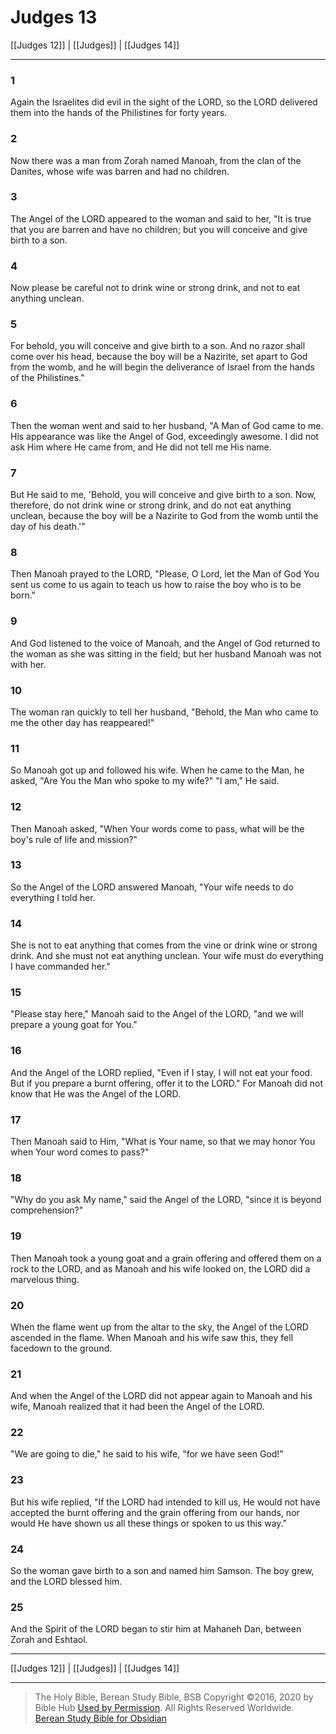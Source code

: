 # Judges 13

[[Judges 12]] | [[Judges]] | [[Judges 14]]

---

### 1
Again the Israelites did evil in the sight of the LORD, so the LORD delivered them into the hands of the Philistines for forty years.

### 2
Now there was a man from Zorah named Manoah, from the clan of the Danites, whose wife was barren and had no children.

### 3
The Angel of the LORD appeared to the woman and said to her, "It is true that you are barren and have no children; but you will conceive and give birth to a son.

### 4
Now please be careful not to drink wine or strong drink, and not to eat anything unclean.

### 5
For behold, you will conceive and give birth to a son. And no razor shall come over his head, because the boy will be a Nazirite, set apart to God from the womb, and he will begin the deliverance of Israel from the hands of the Philistines."

### 6
Then the woman went and said to her husband, "A Man of God came to me. His appearance was like the Angel of God, exceedingly awesome. I did not ask Him where He came from, and He did not tell me His name.

### 7
But He said to me, 'Behold, you will conceive and give birth to a son. Now, therefore, do not drink wine or strong drink, and do not eat anything unclean, because the boy will be a Nazirite to God from the womb until the day of his death.'"

### 8
Then Manoah prayed to the LORD, "Please, O Lord, let the Man of God You sent us come to us again to teach us how to raise the boy who is to be born."

### 9
And God listened to the voice of Manoah, and the Angel of God returned to the woman as she was sitting in the field; but her husband Manoah was not with her.

### 10
The woman ran quickly to tell her husband, "Behold, the Man who came to me the other day has reappeared!"

### 11
So Manoah got up and followed his wife. When he came to the Man, he asked, "Are You the Man who spoke to my wife?" "I am," He said.

### 12
Then Manoah asked, "When Your words come to pass, what will be the boy's rule of life and mission?"

### 13
So the Angel of the LORD answered Manoah, "Your wife needs to do everything I told her.

### 14
She is not to eat anything that comes from the vine or drink wine or strong drink. And she must not eat anything unclean. Your wife must do everything I have commanded her."

### 15
"Please stay here," Manoah said to the Angel of the LORD, "and we will prepare a young goat for You."

### 16
And the Angel of the LORD replied, "Even if I stay, I will not eat your food. But if you prepare a burnt offering, offer it to the LORD." For Manoah did not know that He was the Angel of the LORD.

### 17
Then Manoah said to Him, "What is Your name, so that we may honor You when Your word comes to pass?"

### 18
"Why do you ask My name," said the Angel of the LORD, "since it is beyond comprehension?"

### 19
Then Manoah took a young goat and a grain offering and offered them on a rock to the LORD, and as Manoah and his wife looked on, the LORD did a marvelous thing.

### 20
When the flame went up from the altar to the sky, the Angel of the LORD ascended in the flame. When Manoah and his wife saw this, they fell facedown to the ground.

### 21
And when the Angel of the LORD did not appear again to Manoah and his wife, Manoah realized that it had been the Angel of the LORD.

### 22
"We are going to die," he said to his wife, "for we have seen God!"

### 23
But his wife replied, "If the LORD had intended to kill us, He would not have accepted the burnt offering and the grain offering from our hands, nor would He have shown us all these things or spoken to us this way."

### 24
So the woman gave birth to a son and named him Samson. The boy grew, and the LORD blessed him.

### 25
And the Spirit of the LORD began to stir him at Mahaneh Dan, between Zorah and Eshtaol.

---

[[Judges 12]] | [[Judges]] | [[Judges 14]]

---

> The Holy Bible, Berean Study Bible, BSB
> Copyright &copy;2016, 2020 by Bible Hub
> [Used by Permission](https://berean.bible/terms.htm). All Rights Reserved Worldwide.
> [Berean Study Bible for Obsidian](https://github.com/gapmiss/berean-study-bible-for-obsidian)</small>

